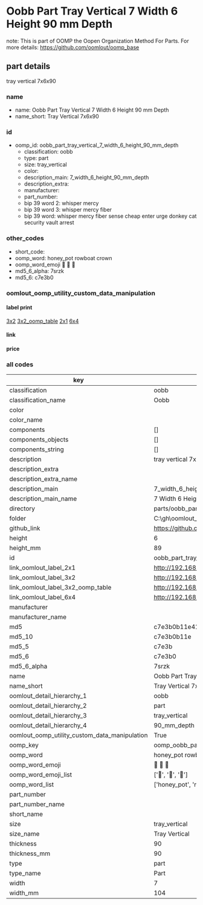 # Oobb Part Tray Vertical 7 Width 6 Height 90 mm Depth  

note: This is part of OOMP the Oopen Organization Method For Parts. For more details: https://github.com/oomlout/oomp_base

##  part details
  



tray vertical 7x6x90



### name
* name: Oobb Part Tray Vertical 7 Width 6 Height 90 mm Depth
* name_short: Tray Vertical 7x6x90 
### id
* oomp_id: oobb_part_tray_vertical_7_width_6_height_90_mm_depth
  * classification: oobb
  * type: part
  * size: tray_vertical
  * color: 
  * description_main: 7_width_6_height_90_mm_depth
  * description_extra: 
  * manufacturer: 
  * part_number: 
  * bip 39 word 2: whisper mercy
  * bip 39 word 3: whisper mercy fiber
  * bip 39 word: whisper mercy fiber sense cheap enter urge donkey cat security vault arrest

### other_codes
* short_code: 
* oomp_word: honey_pot rowboat crown
* oomp_word_emoji :honey_pot: :rowboat: :crown:
* md5_6_alpha: 7srzk
* md5_6: c7e3b0






### oomlout_oomp_utility_custom_data_manipulation
#### label print
[3x2](http://192.168.1.245:1112/?label=oomp%207srzk)
[3x2_oomp_table](http://192.168.1.108:1112/?label=oomp%207srzk)
[2x1](http://192.168.1.242:1112/?label=oomp%207srzk)
[6x4](http://192.168.1.55:1112/?label=oomp%207srzk)    

#### link

                              

#### price







### all codes 
| key | value |  
| --- | --- |  
| classification | oobb |  
| classification_name | Oobb |  
| color |  |  
| color_name |  |  
| components | [] |  
| components_objects | [] |  
| components_string | [] |  
| description | tray vertical 7x6x90 |  
| description_extra |  |  
| description_extra_name |  |  
| description_main | 7_width_6_height_90_mm_depth |  
| description_main_name | 7 Width 6 Height 90 mm Depth |  
| directory | parts/oobb_part_tray_vertical_7_width_6_height_90_mm_depth |  
| folder | C:\gh\oomlout_oobb_version_4_generated_parts\parts\oobb_part_tray_vertical_7_width_6_height_90_mm_depth |  
| github_link | https://github.com/oomlout/oomlout_oomp_part_src/tree/main/parts/oobb_part_tray_vertical_7_width_6_height_90_mm_depth |  
| height | 6 |  
| height_mm | 89 |  
| id | oobb_part_tray_vertical_7_width_6_height_90_mm_depth |  
| link_oomlout_label_2x1 | http://192.168.1.242:1112/?label=oomp%207srzk |  
| link_oomlout_label_3x2 | http://192.168.1.245:1112/?label=oomp%207srzk |  
| link_oomlout_label_3x2_oomp_table | http://192.168.1.108:1112/?label=oomp%207srzk |  
| link_oomlout_label_6x4 | http://192.168.1.55:1112/?label=oomp%207srzk |  
| manufacturer |  |  
| manufacturer_name |  |  
| md5 | c7e3b0b11e413ded2d937c3cab62d7d4 |  
| md5_10 | c7e3b0b11e |  
| md5_5 | c7e3b |  
| md5_6 | c7e3b0 |  
| md5_6_alpha | 7srzk |  
| name | Oobb Part Tray Vertical 7 Width 6 Height 90 mm Depth |  
| name_short | Tray Vertical 7x6x90  |  
| oomlout_detail_hierarchy_1 | oobb |  
| oomlout_detail_hierarchy_2 | part |  
| oomlout_detail_hierarchy_3 | tray_vertical |  
| oomlout_detail_hierarchy_4 | 90_mm_depth |  
| oomlout_oomp_utility_custom_data_manipulation | True |  
| oomp_key | oomp_oobb_part_tray_vertical_7_width_6_height_90_mm_depth |  
| oomp_word | honey_pot rowboat crown |  
| oomp_word_emoji | :honey_pot: :rowboat: :crown: |  
| oomp_word_emoji_list | [':honey_pot:', ':rowboat:', ':crown:'] |  
| oomp_word_list | ['honey_pot', 'rowboat', 'crown'] |  
| part_number |  |  
| part_number_name |  |  
| short_name |  |  
| size | tray_vertical |  
| size_name | Tray Vertical |  
| thickness | 90 |  
| thickness_mm | 90 |  
| type | part |  
| type_name | Part |  
| width | 7 |  
| width_mm | 104 |  
